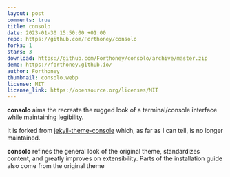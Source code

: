 ```yaml
---
layout: post
comments: true
title: consolo
date: 2023-01-30 15:50:00 +01:00
repo: https://github.com/Forthoney/consolo
forks: 1
stars: 3
download: https://github.com/Forthoney/consolo/archive/master.zip
demo: https://forthoney.github.io/
author: Forthoney
thumbnail: consolo.webp
license: MIT
license_link: https://opensource.org/licenses/MIT
---
```


**consolo** aims the recreate the rugged look of a terminal/console interface while maintaining legibility.

It is forked from [jekyll-theme-console](https://github.com/b2a3e8/jekyll-theme-console) which, as far as I can tell, is no longer maintained.

**consolo** refines the general look of the original theme, standardizes content, and greatly improves on extensibility.  Parts of the installation guide also come from the original theme
